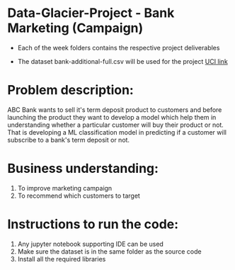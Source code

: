 # Data-Glacier-Project - Bank Marketing (Campaign)

* Each of the week folders contains the respective project deliverables

* The dataset bank-additional-full.csv will be used for the project [UCI link](https://archive.ics.uci.edu/ml/datasets/Bank+Marketing)

# Problem description: 

ABC Bank wants to sell it's term deposit product to customers and before launching the product they want to develop a model which help them in understanding whether a particular customer will buy their product or not. 
That is developing a ML classification model in predicting if a customer will subscribe to a bank's term deposit or not.

# Business understanding:

1. To improve marketing campaign
2. To recommend which customers to target

# Instructions to run the code:

1. Any jupyter notebook supporting IDE can be used
2. Make sure the dataset is in the same folder as the source code
3. Install all the required libraries 
